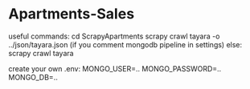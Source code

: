 # Apartments-Sales

useful commands:
    cd ScrapyApartments
    scrapy crawl tayara -o ../json/tayara.json (if you comment mongodb pipeline in settings)
    else: scrapy crawl tayara


create your own .env:
MONGO_USER=..
MONGO_PASSWORD=..
MONGO_DB=..
